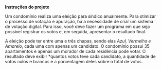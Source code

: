 **Instruções do projeto**

Um condomínio realiza uma eleição para síndico anualmente.
Para otimizar o processo de votação e apuração, há a necessidade de criar um sistema de votação digital.
Para isso, você deve fazer um programa em que seja possível registrar os votos e, em seguida, apresentar o resultado final. 

A eleição pode ter entre uma e três chapas, sendo elas *Azul, Vermelho e Amarelo*, cada uma com apenas um candidato. 
O condomínio possui 35 apartamentos e apenas um morador de cada residência pode votar. 
O resultado deve exibir *quantos votos teve cada candidato, a quantidade de votos nulos e brancos e a porcentagem deles sobre o total de votos.
